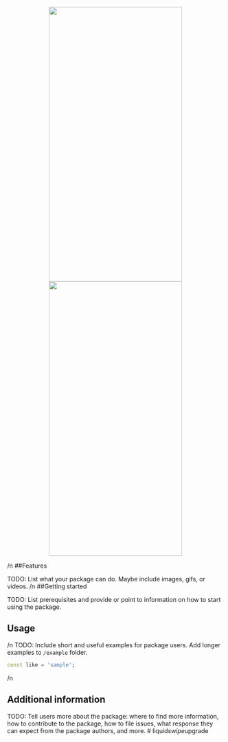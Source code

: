 
<p align="center">
<img src="https://raw.githubusercontent.com/iamSahdeep/liquid_swipe_flutter/master/assets/example.gif" width="310" height="640">
<img src="https://raw.githubusercontent.com/iamSahdeep/liquid_swipe_flutter/master/assets/another.gif" width="310" height="640">
</p>

/n
##Features

TODO: List what your package can do. Maybe include images, gifs, or videos.
/n
##Getting started

TODO: List prerequisites and provide or point to information on how to
start using the package.

## Usage
/n
TODO: Include short and useful examples for package users. Add longer examples
to `/example` folder.

```dart
const like = 'sample';
```
/n
## Additional information

TODO: Tell users more about the package: where to find more information, how to
contribute to the package, how to file issues, what response they can expect
from the package authors, and more.
#   l i q u i d _ s w i p e _ u p g r a d e 
 
 
